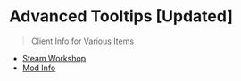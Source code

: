 # Advanced Tooltips [Updated]

> Client Info for Various Items

* [Steam Workshop](https://steamcommunity.com/sharedfiles/filedetails/?id=2185752556)
* [Mod Info](mod/readme.txt)